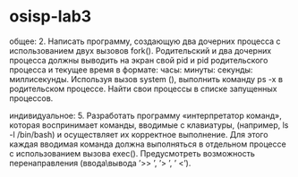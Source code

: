 # osisp-lab3
общее:
2.	Написать программу, создающую два дочерних процесса с использованием двух вызовов fork(). 
Родительский и два дочерних процесса должны выводить на экран 
свой pid и pid родительского процесса и текущее время в формате: часы: минуты: секунды: миллисекунды. 
Используя вызов system (), выполнить команду ps -x в родительском процессе. 
Найти свои процессы в списке запущенных процессов. 

индивидуальное:
5.	Разработать программу «интерпретатор команд», которая воспринимает команды, вводимые с клавиатуры, (например, ls -l /bin/bash) и 
осуществляет их корректное выполнение. Для этого каждая вводимая команда должна выполняться в отдельном процессе с использованием вызова exec(). 
Предусмотреть возможность перенаправления (ввода\вывода ’>> ’, ’> ’, ’ <’). 
